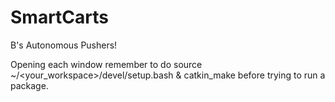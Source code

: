 # SmartCarts
B's Autonomous Pushers! 

Opening each window remember to do source ~/<your_workspace>/devel/setup.bash & catkin_make before trying to run a package.
